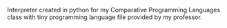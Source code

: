 Interpreter created in python for my Comparative Programming Languages class with tiny programming language file provided by my professor.
